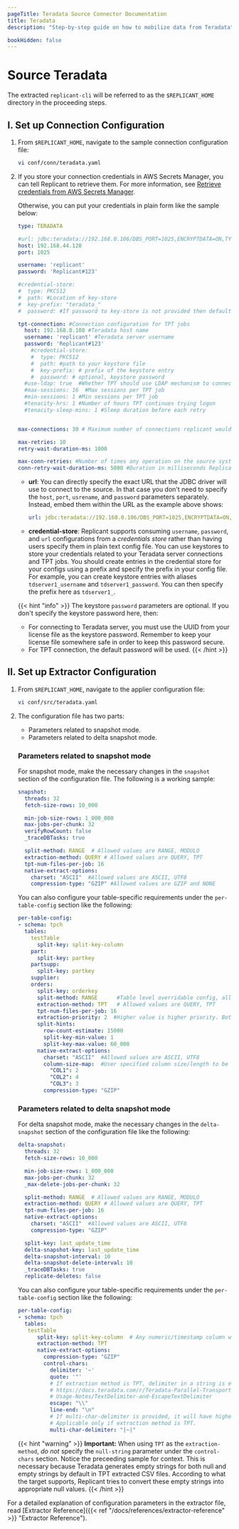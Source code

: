 ```yaml
---
pageTitle: Teradata Source Connector Documentation
title: Teradata
description: "Step-by-step guide on how to mobilize data from Teradata"

bookHidden: false
---
```


# Source Teradata

The extracted `replicant-cli` will be referred to as the `$REPLICANT_HOME` directory in the proceeding steps.

## I. Set up Connection Configuration

1. From `$REPLICANT_HOME`, navigate to the sample connection configuration file:

   ```BASH
   vi conf/conn/teradata.yaml
   ```

2. If you store your connection credentials in AWS Secrets Manager, you can tell Replicant to retrieve them. For more information, see [Retrieve credentials from AWS Secrets Manager](/docs/references/secrets-manager). 
    
   Otherwise, you can put your credentials in plain form like the sample below:

   ```YAML
   type: TERADATA

   #url: jdbc:teradata://192.168.0.106/DBS_PORT=1025,ENCRYPTDATA=ON,TYPE=FASTEXPORT,USER=replicant,PASSWORD=Replicant#123
   host: 192.168.44.128
   port: 1025

   username: 'replicant'
   password: 'Replicant#123'

   #credential-store:
   #  type: PKCS12
   #  path: #Location of key-store
   #  key-prefix: "teradata_"
   #  password: #If password to key-store is not provided then default password will be used

   tpt-connection: #Connection configuration for TPT jobs
     host: 192.168.0.108 #Teradata host name
     username: 'replicant' #Teradata server username
     password: 'Replicant#123'
       #credential-store:
       #  type: PKCS12
       #  path: #path to your keystore file
       #  key-prefix: # prefix of the keystore entry
       #  password: # optional, keystore password
     #use-ldap: true  #Whether TPT should use LDAP mechanism to connect to TD
     #max-sessions: 16  #Max sessions per TPT job
     #min-sessions: 1 #Min sessions per TPT job
     #tenacity-hrs: 1 #Number of hours TPT continues trying logon
     #tenacity-sleep-mins: 1 #Sleep duration before each retry


   max-connections: 30 # Maximum number of connections replicant would use to fetch data from source Teradata.

   max-retries: 10 
   retry-wait-duration-ms: 1000

   max-conn-retries: #Number of times any operation on the source system will be re-attempted on failures.
   conn-retry-wait-duration-ms: 5000 #Duration in milliseconds Replicant should wait before performing then next retry of a failed operation
   ```
   - **url**: You can directly specify the exact URL that the JDBC driver will use to connect to the source. In that case you don't need to specify the `host`, `port`, `usrename`, and `password` parameters separately. Instead, embed them within the URL as the example above shows:

     ```YAML
     url: jdbc:teradata://192.168.0.106/DBS_PORT=1025,ENCRYPTDATA=ON,TYPE=FASTEXPORT,USER=replicant,PASSWORD=Replicant#123
      ```
   - **credential-store**: Replicant supports consuming `username`, `password`, and `url` configurations from a _credentials store_ rather than having users specify them in plain text config file. You can use keystores to store your credentials related to your Teradata server connections and TPT jobs. You should create entries in the credential store for your configs using a prefix and specify the prefix in your config file. For example, you can create keystore entries with aliases `tdserver1_username` and `tdserver1_password`. You can then specify the prefix here as `tdserver1_`.

   {{< hint "info" >}}
   The keystore `password` parameters are optional. If you don't specify the keystore password here, then:
   - For connecting to Teradata server, you must use the UUID from your license file as the keystore password. Remember to keep your license file somewhere safe in order to keep this password secure.
   - For TPT connection, the default password will be used.
   {{< /hint >}}

## II. Set up Extractor Configuration

1. From `$REPLICANT_HOME`, navigate to the applier configuration file:
   ```BASH
   vi conf/src/teradata.yaml
   ```

2. The configuration file has two parts:

    - Parameters related to snapshot mode.
    - Parameters related to delta snapshot mode.

    ### Parameters related to snapshot mode
    For snapshot mode, make the necessary changes in the `snapshot` section of the configuration file. The following is a working sample:

    ```YAML
    snapshot:
      threads: 32
      fetch-size-rows: 10_000

      min-job-size-rows: 1_000_000
      max-jobs-per-chunk: 32
      verifyRowCount: false
      _traceDBTasks: true

      split-method: RANGE  # Allowed values are RANGE, MODULO
      extraction-method: QUERY # Allowed values are QUERY, TPT
      tpt-num-files-per-job: 16
      native-extract-options:
        charset: "ASCII"  #Allowed values are ASCII, UTF8
        compression-type: "GZIP" #Allowed values are GZIP and NONE
    ```
    You can also configure your table-specific requirements under the `per-table-config` section like the following:

    ```YAML
    per-table-config:
    - schema: tpch
      tables:
        testTable
          split-key: split-key-column
        part:
          split-key: partkey
        partsupp:
          split-key: partkey
        supplier:
        orders:
          split-key: orderkey
          split-method: RANGE      #Table level overridable config, allowed values : RANGE, MODULO
          extraction-method: TPT   # Allowed values are QUERY, TPT
          tpt-num-files-per-job: 16
          extraction-priority: 2  #Higher value is higher priority. Both positive and negative values are allowed. Default priority is 0 if unspecified.
          split-hints:
            row-count-estimate: 15000
            split-key-min-value: 1
            split-key-max-value: 60_000
          native-extract-options:
            charset: "ASCII"  #Allowed values are ASCII, UTF8
            column-size-map:  #User specified column size/length to be used while exporting with TPT
              "COL1": 2
              "COL2": 4
              "COL3": 3
            compression-type: "GZIP"
    ```

    ### Parameters related to delta snapshot mode
    For delta snapshot mode, make the necessary changes in the `delta-snapshot` section of the configuration file like the following:

    ```YAML
    delta-snapshot:
      threads: 32
      fetch-size-rows: 10_000

      min-job-size-rows: 1_000_000
      max-jobs-per-chunk: 32
      _max-delete-jobs-per-chunk: 32

      split-method: RANGE  # Allowed values are RANGE, MODULO
      extraction-method: QUERY # Allowed values are QUERY, TPT
      tpt-num-files-per-job: 16
      native-extract-options:
        charset: "ASCII"  #Allowed values are ASCII, UTF8
        compression-type: "GZIP"

      split-key: last_update_time
      delta-snapshot-key: last_update_time
      delta-snapshot-interval: 10
      delta-snapshot-delete-interval: 10
      _traceDBTasks: true
      replicate-deletes: false
    ```
    You can also configure your table-specific requirements under the `per-table-config` section like the following:

    ```YAML
    per-table-config:
    - schema: tpch
      tables:
       testTable
          split-key: split-key-column  # Any numeric/timestamp column with sufficiently large number of distincts
          extraction-method: TPT
          native-extract-options:
            compression-type: "GZIP"
            control-chars:
              delimiter: '~'
              quote: '"'
              # If extraction method is TPT, delimiter in a string is escaped using the provided escape char.
              # https://docs.teradata.com/r/Teradata-Parallel-Transporter-Reference/July-2017/DataConnector-Operator/
              # Usage-Notes/TextDelimiter-and-EscapeTextDelimiter
              escape: "\\"
              line-end: "\n"
              # If multi-char-delimiter is provided, it will have higher precedence than delimiter.
              # Applicable only if extraction method is TPT.
              multi-char-delimiter: "|~|"
    ```

    {{< hint "warning" >}}
  **Important:** When using `TPT` as the `extraction-method`, _do not_ specify the `null-string` parameter under the `control-chars` section. Notice the preceeding sample for context. This is necessary because Teradata generates empty strings for both null and empty strings by default in TPT extracted CSV files. According to what the target supports, Replicant tries to convert these empty strings into appropriate null values.
    {{< /hint >}}

For a detailed explanation of configuration parameters in the extractor file, read [Extractor Reference]({{< ref "/docs/references/extractor-reference" >}} "Extractor Reference").
